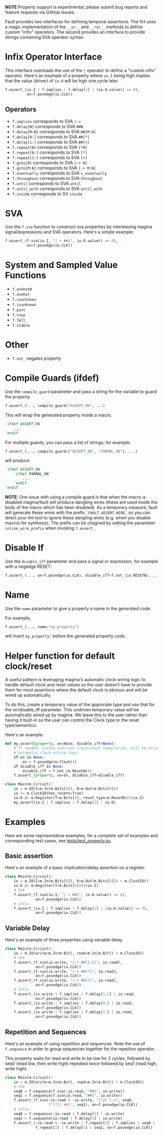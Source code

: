 **NOTE** Property support is experimental, please submit bug reports and
feature requests via GitHub Issues.

Fault provides two interfaces for defining temporal assertions.  The firt uses
a magic implementation of the `__or__` and `__ror__` methods to define custom
"infix" operators.  The second provides an interface to provide strings
containing SVA operator syntax.
# Infix Operator Interface
This interface overloads the use of the `|` operator to define a "custom infix"
operator.  Here's an example of a property where `io.I` being high implies that
the value (driver) of `io.O` will be high one cycle later.
```python
f.assert_(io.I | f.implies | f.delay[1] | (io.O.value() == 0),
          on=f.posedge(io.CLK))
```
## Operators
* `f.implies` corresponds to SVA `|->`
* `f.delay[N]` corresponds to SVA `##N`
* `f.delay[M:N]` corresponds to SVA `##[M:N]`
* `f.delay[0:]` corresponds to SVA `##[*]`
* `f.delay[1:]` corresponds to SVA `##[+]`
* `f.repeat[N]` corresponds to SVA `[*N]`
* `f.repeat[0:]` corresponds to SVA `[*]`
* `f.repeat[1:]` corresponds to SVA `[+]`
* `f.goto[N]` corresponds to SVA `[-> N]`
* `f.goto[M:N]` corresponds to SVA `[-> M:N]`
* `f.eventually` corresponds to SVA `s_eventually`
* `f.throughout` corresponds to SVA `throughout`
* `f.until` corresponds to SVA `until`
* `f.until_with` corresponds to SVA `until_with`
* `f.inside` corresponds to SV `inside`

# SVA 
Use the `f.sva` function to construct sva properties by interleaving magma
signal/expressions and SVA operators. Here's a simple example:
```python
f.assert_(f.sva(io.I, "|-> ##1", io.O.value() == 0),
          on=f.posedge(io.CLK))
```

# System and Sampled Value Functions
* `f.onehot0`
* `f.onehot`
* `f.countones`
* `f.isunknown`
* `f.past`
* `f.rose`
* `f.fell`
* `f.stable`

# Other
* `f.not_` negates property

# Compile Guards (ifdef)
Use the `compile_guard` parameter and pass a string for the variable to guard
the property.
```python
f.assert_(..., compile_guard="ASSERT_ON", ...)
```

This will wrap the generated property inside a macro.
```verilog
`ifdef ASSERT_ON
    ...
`endif
```

For multiple guards, you can pass a list of strings, for example:
```python
f.assert_(..., compile_guard=["ASSERT_ON", "FORMAL_ON"], ...)
```

will produce
```verilog
`ifdef ASSERT_ON
    `ifdef FORMAL_ON
        ...
    `endif
`endif
```

**NOTE**: One issue with using a compile guard is that when the macro is disabled
magma/fault will produce dangling wires (these are used inside the body
of the macro which has been disabled).  As a temporary measure, fault will generate
these wires with the prefix `_FAULT_ASSERT_WIRE_` so you can direct your lint
tool to ignore these dangling wires (e.g. when you disable macros for synthesis).
The prefix can be chagned by setting the parameter `inline_wire_prefix` when
invoking `f.assert_`.

# Disable If
Use the `disable_iff` parameter and pass a signal or expression, for example
with a negedge RESET:
```python
f.assert_(..., on=f.posedge(io.CLK), disable_iff=f.not_(io.RESETN), ...)
```

# Name
Use the `name` parameter to give a property a name in the generated code.

For example,
```python
f.assert_(..., name="my_property")
```
will insert `my_property:` before the generated property code.

# Helper function for default clock/reset
A useful pattern is leveraging magma's automatic clock wiring logic to handle
default clock and reset values so the user doesn't have to provide them for
most assertions where the default clock is obvious and will be wired up
automatically.

To do this, create a temporary value of the approriate type and use that for
the on/disable_iff parameter.  This undriven temporary value will be
automatically wired up by magma.   We leave this to the user rather than having
it built-in so the user can control the Clock type or the reset type/semantics.

Here's an example:
```python
def my_assert(property, on=None, disable_iff=None):
    # If needed, create undriven clock/reset temporaries, will be driven by
    # automatic clock wiring logic
    if on is None:
        on = f.posedge(m.Clock())
    if disable_iff is None:
        disable_iff = f.not_(m.ResetN())
    f.assert_(property, on=on, disable_iff=disable_iff)

class Main(m.Circuit):
    io = m.IO(I=m.In(m.Bits[8]), O=m.Out(m.Bits[8]))
    io += m.ClockIO(has_resetn=True)
    io.O @= m.Register(T=m.Bits[8], reset_type=m.ResetN)()(io.I)
    my_assert(io.I | f.implies | f.delay[1] | io.O)
```

# Examples
Here are some representative examples, for a complete set of examples and
corresponding test cases, see
[tests/test_property.py](../tests/test_property.py).

## Basic assertion
Here's an example of a basic implication/delay assertion on a register.
```python
class Main(m.Circuit):
    io = m.IO(I=m.In(m.Bits[8]), O=m.Out(m.Bits[8])) + m.ClockIO()
    io.O @= m.Register(T=m.Bits[8])()(io.I)
    # SVA
    f.assert_(f.sva(io.I, "|-> ##1", io.O.value() == 0),
              on=f.posedge(io.CLK))
    # Infix
    f.assert_(io.I | f.implies | f.delay[1] | (io.O.value() == 0),
              on=f.posedge(io.CLK))
```

## Variable Delay
Here's an example of three properties using variable delay.
```python
class Main(m.Circuit):
    io = m.IO(write=m.In(m.Bit), read=m.In(m.Bit)) + m.ClockIO()
    # SVA
    f.assert_(f.sva(io.write, "|-> ##[1:2]", io.read),
              on=f.posedge(io.CLK))
    f.assert_(f.sva(io.write, "|-> ##[*]", io.read),
              on=f.posedge(io.CLK))
    f.assert_(f.sva(io.write, "|-> ##[+]", io.read),
              on=f.posedge(io.CLK))
    # Infix
    f.assert_(io.write | f.implies | f.delay[1:2] | io.read,
              on=f.posedge(io.CLK))
    f.assert_(io.write | f.implies | f.delay[0:] | io.read,
              on=f.posedge(io.CLK))
    f.assert_(io.write | f.implies | f.delay[1:] | io.read,
              on=f.posedge(io.CLK))
```

## Repetition and Sequences
Here's an example of using repetition and sequences.  Note the use of
`f.sequence` in order to group sequences together for the repeition operator.

This property waits for read and write to be low for 2 cycles, followed by seq0
(read low, then write high) repeated twice followed by seq1 (read high, write
high).
```python
class Main(m.Circuit):
    io = m.IO(write=m.In(m.Bit), read=m.In(m.Bit)) + m.ClockIO()
    # SVA
    seq0 = f.sequence(f.sva(~io.read, "##1", io.write))
    seq1 = f.sequence(f.sva(io.read, "##1", io.write))
    f.assert_(f.sva(~io.read & ~io.write, "[*2] |->", seq0,
                    f"[*2] ##1", seq1), on=f.posedge(io.CLK))
    # Infix
    seq0 = f.sequence(~io.read | f.delay[1] | io.write)
    seq1 = f.sequence(io.read | f.delay[1] | io.write)
    f.assert_(~io.read & ~io.write | f.repeat[2] | f.implies | seq0 |
              f.repeat[2] | f.delay[1] | seq1, on=f.posedge(io.CLK))
```
